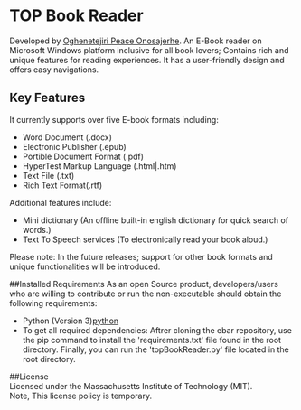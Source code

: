 # TOP Book Reader

Developed by [Oghenetejiri Peace Onosajerhe](https://github.com/oghenetejiritop).
An E-Book reader  on Microsoft Windows platform inclusive for all book lovers; Contains rich and unique features for reading experiences. It has a user-friendly design and offers easy navigations.

## Key Features
It currently supports over five E-book formats including:
* Word Document (.docx)
* Electronic Publisher (.epub)
* Portible Document Format (.pdf)
* HyperTest Markup Language (.html|.htm)
* Text File (.txt)
* Rich Text Format(.rtf)

Additional features include:
* Mini dictionary (An offline built-in english dictionary for quick search of words.)
* Text To Speech services (To electronically read your book aloud.)

Please note: In the future releases; support for other book formats and unique functionalities will be introduced.

##Installed Requirements
As an open Source product, developers/users who are willing to contribute or run the non-executable should obtain the following requirements:

* Python (Version 3)[python](https://www.python.org/downloads/)
* To get all required dependencies: Aftrer cloning the ebar repository, use the pip command to install the 'requirements.txt' file found in the root directory.
Finally, you can run the 'topBookReader.py' file located in the root directory.

##License    
Licensed under the Massachusetts Institute of Technology (MIT).  
Note, This license policy is temporary.

